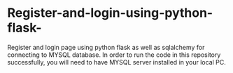 # Register-and-login-using-python-flask-
Register and login page using python flask as well as sqlalchemy for connecting to MYSQL database.
In order to run the code in this repository successfully, you will need to have MYSQL server installed in your local PC.
